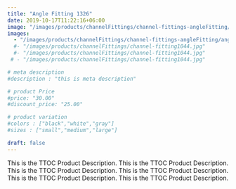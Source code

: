 ```yaml
---
title: "Angle Fitting 1326"
date: 2019-10-17T11:22:16+06:00
image: "/images/products/channelFittings/channel-fittings-angleFitting/angle-fitting1326.png"
images: 
  - "/images/products/channelFittings/channel-fittings-angleFitting/angle-fitting1326.png"
  #- "/images/products/channelFittings/channel-fitting1044.jpg"
  #- "/images/products/channelFittings/channel-fitting1044.jpg"
 # - "/images/products/channelFittings/channel-fitting1044.jpg"

# meta description
#description : "this is meta description"

# product Price
#price: "30.00"
#discount_price: "25.00"

# product variation
#colors : ["black","white","gray"]
#sizes : ["small","medium","large"]

draft: false
---
```


This is the TTOC Product Description. This is the TTOC Product Description. This is the TTOC Product Description. This is the TTOC Product Description. This is the TTOC Product Description. This is the TTOC Product Description. 
